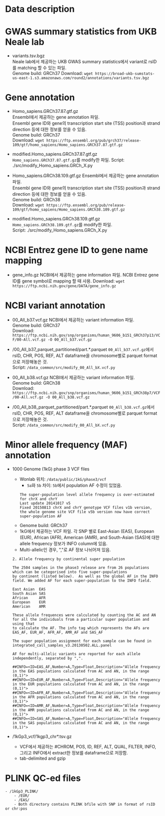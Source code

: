 # Data description

# GWAS summary statistics from UKB Neale lab

- variants.tsv.bgz  
    Neale lab에서 제공하는 UKB GWAS summary statistics에서 variant로 rsID를 matching 할 수 있는 파일.  
    Genome build: GRCh37
    Download: `wget https://broad-ukb-sumstats-us-east-1.s3.amazonaws.com/round2/annotations/variants.tsv.bgz`


# Gene annotation

- Homo_sapiens.GRCh37.87.gtf.gz  
    Ensembl에서 제공하는 gene annotation 파일.  
    Ensembl gene ID와 gene의 transcription start site (TSS) position과 strand direction 등에 대한 정보를 얻을 수 있음.  
    Genome build: GRCh37  
    Download: `wget https://ftp.ensembl.org/pub/grch37/release-109/gtf/homo_sapiens/Homo_sapiens.GRCh37.87.gtf.gz`

- modified.Homo_sapiens.GRCh37.87.gtf.gz  
    `Homo_sapiens.GRCh37.87.gtf.gz`를 modify한 파일.
    Script: ./src/modify_Homo_sapiens.GRCh_X.py  

- Homo_sapiens.GRCh38.109.gtf.gz
    Ensembl에서 제공하는 gene annotation 파일.  
    Ensembl gene ID와 gene의 transcription start site (TSS) position과 strand direction 등에 대한 정보를 얻을 수 있음.  
    Genome build: GRCh38  
    Download: `wget https://ftp.ensembl.org/pub/release-109/gtf/homo_sapiens/Homo_sapiens.GRCh38.109.gtf.gz`

- modified.Homo_sapiens.GRCh38.109.gtf.gz  
    `Homo_sapiens.GRCh38.109.gtf.gz`를 modify한 파일.  
    Script: ./src/modify_Homo_sapiens.GRCh_X.py  

# NCBI Entrez gene ID to gene name mapping

- gene_info.gz
    NCBI에서 제공하는 gene information 파일.
    NCBI Entrez gene ID를 gene symbol로 mapping 할 때 사용.
    Download: `wget https://ftp.ncbi.nih.gov/gene/DATA/gene_info.gz`

# NCBI variant annotation

- 00_All_b37.vcf.gz
    NCBI에서 제공하는 variant information 파일.  
    Genome build: GRCh37  
    Download: `https://ftp.ncbi.nih.gov/snp/organisms/human_9606_b151_GRCh37p13/VCF/00-All.vcf.gz -O 00_All_b37.vcf.gz`

- /00_All_b37_parquet_partitioned/part.*.parquet
    `00_All_b37.vcf.gz`에서 rsID, CHR, POS, REF, ALT dataframe을 chromosome별로 parquet format으로 저장해놓은 것.   
    Script: `/data_common/src/modify_00_All_bX.vcf.py`

- 00_All_b38.vcf.gz
    NCBI에서 제공하는 variant information 파일.  
    Genome build: GRCh38  
    Download: `https://ftp.ncbi.nih.gov/snp/organisms/human_9606_b151_GRCh38p7/VCF/00-All.vcf.gz -O 00_All_b38.vcf.gz`

- /00_All_b38_parquet_partitioned/part.*.parquet
    `00_All_b38.vcf.gz`에서 rsID, CHR, POS, REF, ALT dataframe을 chromosome별로 parquet format으로 저장해놓은 것.   
    Script: `/data_common/src/modify_00_All_bX.vcf.py`

# Minor allele frequency (MAF) annotation

- 1000 Genome (1kG) phase 3 VCF files
    - Wonlab 위치: `/data/public/1kG/phase3/vcf`
        - `5a`와 `5b` 차이: `5b`에서 population AF 수정이 있었음.
        ```
        The super-population level allele frequency is over-estimated for chrX and chrY 
        Last update 20141017 v5
        Fixed 20150813 chrX and chrY genotype VCF files v1b version, the whole genome site VCF file v5b version now have correct super-population AF
        ```
    - Genome build: GRCh37
    - 1kG에서 제공하는 VCF 파일. 각 SNP 별로 East-Asian (EAS), European (EUR), African (AFR), American (AMR), and South-Asian (SAS)에 대한 allele frequency 정보가 INFO column에 있음.
    - Multi-allelic인 경우, ","로 AF 정보 나뉘어져 있음.

    ```
    2. Allele frequency by continental super population

    The 2504 samples in the phase3 release are from 26 populations which can be categorised into five super-populations 
    by continent (listed below).  As well as the global AF in the INFO field. We added AF for each super-population to the INFO field.

    East Asian	EAS
    South Asian	SAS
    African		AFR
    European	EUR
    American	AMR

    These allele frequences were calculated by counting the AC and AN for all the individuals from a particular super population and using that
    to calculate the AF. The info tag which represents the AFs are EAS_AF, EUR_AF, AFR_AF, AMR_AF and SAS_AF

    The super population assignment for each sample can be found in integrated_call_samples_v3.20130502.ALL.panel

    AF for multi-allelic variants are reported for each allele independently, separated by ",".
    ```
    ```
    ##INFO=<ID=EAS_AF,Number=A,Type=Float,Description="Allele frequency in the EAS populations calculated from AC and AN, in the range (0,1)">
    ##INFO=<ID=EUR_AF,Number=A,Type=Float,Description="Allele frequency in the EUR populations calculated from AC and AN, in the range (0,1)">
    ##INFO=<ID=AFR_AF,Number=A,Type=Float,Description="Allele frequency in the AFR populations calculated from AC and AN, in the range (0,1)">
    ##INFO=<ID=AMR_AF,Number=A,Type=Float,Description="Allele frequency in the AMR populations calculated from AC and AN, in the range (0,1)">
    ##INFO=<ID=SAS_AF,Number=A,Type=Float,Description="Allele frequency in the SAS populations calculated from AC and AN, in the range (0,1)">
    ```

- /1kGp3_vcf/1kgp3_chr*.tsv.gz
    - VCF에서 제공하는 #CHROM, POS, ID, REF, ALT, QUAL, FILTER, INFO, 그리고 INFO에서 extract한 정보를 dataframe으로 저장함.
    - tab-delimited and gzip


# PLINK QC-ed files
    - /1kGp3_PLINK/
        - /EUR/
        - /EAS/
        - Both directory contains PLINK bfile with SNP in format of rsID or chr:pos
